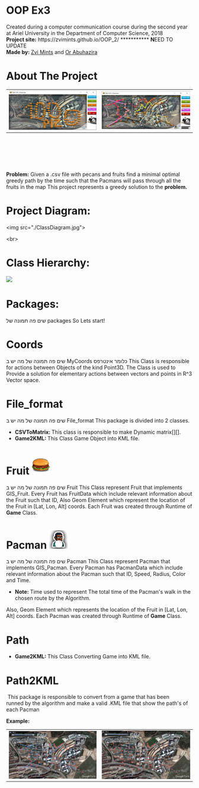 <h1>OOP Ex3</h1>
<p>Created during a computer communication course during the second year at Ariel University in the Department of Computer Science, 2018 <br /> <strong>Project site:</strong> https://zvimints.github.io/OOP_2/ *********** <strong>N</strong>EED TO UPDATE <br /> <strong>Made by: </strong><a href="https://github.com/ZviMints">Zvi Mints</a> and <a href="https://github.com/orabu103">Or Abuhazira</a></p>
<h1>About The Project</h1>
<table style="height: 206px;" width="599">
<tbody>
<tr>
<td style="width: 290.667px;"><img src="./img/100Plz.jpeg" alt="" /></td>
<td style="width: 292.667px;"><img src="./img/AfterRunning.jpeg" /></td>
</tr>
</tbody>
</table>
<p><strong>Problem:</strong> Given a .csv file with pecans and fruits find a minimal optimal greedy path by the time such that the Pacmans will pass through all the fruits in the map This project represents a greedy solution to the <strong>problem.</strong></p>
<h1>Project Diagram:</h1>
<p>&lt;img src="./ClassDiagram.jpg"&gt;</p>
<p>&lt;br&gt;</p>
<h1>Class Hierarchy:</h1>
<p><img src="./Hierarchy.jpeg" /></p>
<h1>Packages:</h1>
<p>שים פה תמונה של packages So Lets start!</p>
<h1>Coords</h1>
<p>שים פה תמונה של מה יש ב MyCoords כלומר אינטרפס This Class is responsible for actions between Objects of the kind Point3D. The Class is used to Provide a solution for elementary actions between vectors and points in R^3 Vector space.</p>
<h1>File_format</h1>
<p>שים פה תמונה של מה יש ב File_format This package is divided into 2 classes.</p>
<ul>
<li><strong>CSVToMatrix: </strong> This class is responsible to make Dynamic matrix[][].</li>
<li><strong>Game2KML: </strong> This Class Game Object into KML file.</li>
</ul>
<h1>Fruit <img src="./img/Fruit.png" /></h1>
<p>שים פה תמונה של מה יש ב Fruit This Class represent Fruit that implements GIS_Fruit. Every Fruit has FruitData which include relevant information about the Fruit such that ID, Also Geom Element which represent the location of the Fruit in [Lat, Lon, Alt] coords. Each Fruit was created through Runtime of <strong>Game</strong> Class.</p>
<h1>Pacman <img src="./img/Pacman.png" /></h1>
<p>שים פה תמונה של מה יש ב Pacman This Class represent Pacman that implements GIS_Pacman. Every Pacman has PacmanData which include relevant information about the Pacman such that ID, Speed, Radius, Color and Time.</p>
<ul>
<li><strong>Note: </strong>Time used to represent The total time of the Pacman's walk in the chosen route by the Algorithm.</li>
</ul>
<p>Also, Geom Element which represents the location of the Fruit in [Lat, Lon, Alt] coords. Each Pacman was created through Runtime of <strong>Game</strong> Class.</p>
<h1>Path</h1>
<ul>
<li><strong>Game2KML:&nbsp;</strong>This Class Converting Game into KML file.</li>
</ul>
<h1>Path2KML</h1>
<p>&nbsp;This package is responsible to convert from a game that has been runned&nbsp;by the algorithm and make a valid .KML file that show the path's of each Pacman</p>
<p><strong>Example:</strong></p>
<table style="height: 206px;" width="599">
<tbody>
<tr>
<td style="width: 290.667px;"><img src="./img/KML.jpeg" alt="" /></td>
<td style="width: 292.667px;"><img src="./img/KML_before.jpeg" /></td>
</tr>
</tbody>
</table>
